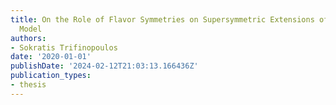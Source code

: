 ```yaml
---
title: On the Role of Flavor Symmetries on Supersymmetric Extensions of the Standard
  Model
authors:
- Sokratis Trifinopoulos
date: '2020-01-01'
publishDate: '2024-02-12T21:03:13.166436Z'
publication_types:
- thesis
---
```

